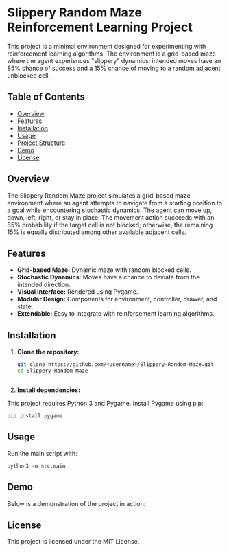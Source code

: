 # Slippery Random Maze Reinforcement Learning Project

This project is a minimal environment designed for experimenting with reinforcement learning algorithms. The environment is a grid-based maze where the agent experiences "slippery" dynamics: intended moves have an 85% chance of success and a 15% chance of moving to a random adjacent unblocked cell.

## Table of Contents
- [Overview](#overview)
- [Features](#features)
- [Installation](#installation)
- [Usage](#usage)
- [Project Structure](#project-structure)
- [Demo](#demo)
- [License](#license)

## Overview

The Slippery Random Maze project simulates a grid-based maze environment where an agent attempts to navigate from a starting position to a goal while encountering stochastic dynamics. The agent can move up, down, left, right, or stay in place. The movement action succeeds with an 85% probability if the target cell is not blocked; otherwise, the remaining 15% is equally distributed among other available adjacent cells.

## Features

- **Grid-based Maze:** Dynamic maze with random blocked cells.
- **Stochastic Dynamics:** Moves have a chance to deviate from the intended direction.
- **Visual Interface:** Rendered using Pygame.
- **Modular Design:** Components for environment, controller, drawer, and state.
- **Extendable:** Easy to integrate with reinforcement learning algorithms.

## Installation

1. **Clone the repository:**

   ```bash
   git clone https://github.com/<username>/Slippery-Random-Maze.git
   cd Slippery-Random-Maze



2. **Install dependencies:**

This project requires Python 3 and Pygame. Install Pygame using pip:

   ```
   pip install pygame
   ```

## Usage

Run the main script with:

```
python3 -m src.main
```

## Demo

Below is a demonstration of the project in action:

## License
This project is licensed under the MIT License.
